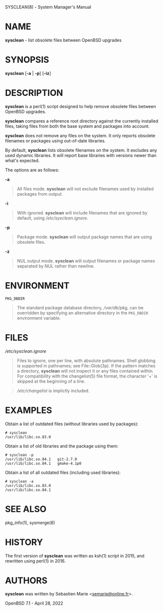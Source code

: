 SYSCLEAN(8) - System Manager's Manual

# NAME

**sysclean** - list obsolete files between OpenBSD upgrades

# SYNOPSIS

**sysclean**
\[**-a**&nbsp;|&nbsp;**-p**]
\[**-iz**]

# DESCRIPTION

**sysclean**
is a
perl(1)
script designed to help remove obsolete files between
OpenBSD
upgrades.

**sysclean**
compares a reference root directory against the currently installed files,
taking files from both the base system and packages into account.

**sysclean**
does not remove any files on the system.
It only reports obsolete filenames or packages using out-of-date libraries.

By default,
**sysclean**
lists obsolete filenames on the system.
It excludes any used dynamic libraries.
It will report base libraries with versions newer than what's expected.

The options are as follows:

**-a**

> All files mode.
> **sysclean**
> will not exclude filenames used by installed packages from output.

**-i**

> With ignored.
> **sysclean**
> will include filenames that are ignored by default, using
> */etc/sysclean.ignore*.

**-p**

> Package mode.
> **sysclean**
> will output package names that are using obsolete files.

**-z**

> NUL output mode.
> **sysclean**
> will output filenames or package names separated by NUL rather than newline.

# ENVIRONMENT

`PKG_DBDIR`

> The standard package database directory,
> */var/db/pkg*,
> can be overridden by specifying an alternative directory in the
> `PKG_DBDIR`
> environment variable.

# FILES

*/etc/sysclean.ignore*

> Files to ignore, one per line, with absolute pathnames.
> Shell globbing is supported in pathnames; see
> File::Glob(3p).
> If the pattern matches a directory,
> **sysclean**
> will not inspect it or any files contained within.
> For compatibility with the
> changelist(5)
> file format, the character
> '+'
> is skipped at the beginning of a line.

> */etc/changelist*
> is implictly included.

# EXAMPLES

Obtain a list of outdated files (without libraries used by packages):

	# sysclean
	/usr/lib/libc.so.83.0

Obtain a list of old libraries and the package using them:

	# sysclean -p
	/usr/lib/libc.so.84.1   git-2.7.0
	/usr/lib/libc.so.84.1   gmake-4.1p0

Obtain a list of all outdated files (including used libraries):

	# sysclean -a
	/usr/lib/libc.so.83.0
	/usr/lib/libc.so.84.1

# SEE ALSO

pkg\_info(1),
sysmerge(8)

# HISTORY

The first version of
**sysclean**
was written as
ksh(1)
script in 2015, and rewritten using
perl(1)
in 2016.

# AUTHORS

**sysclean**
was written by
Sebastien Marie &lt;[semarie@online.fr](mailto:semarie@online.fr)&gt;.

OpenBSD 7.1 - April 28, 2022
